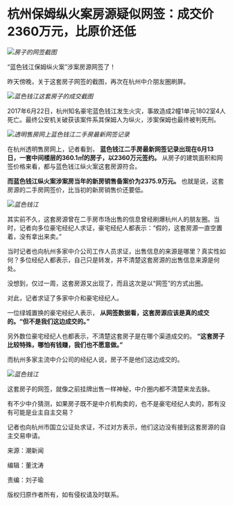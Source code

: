 

# 杭州保姆纵火案房源疑似网签：成交价2360万元，比原价还低

![](https://inews.gtimg.com/om_bt/OPcPJppXGLVOTEpTYNPJqinZwgib_W6cUJI59lL4JwbW4AA/1000)_房子的网签截图_

“蓝色钱江保姆纵火案”涉案房源网签了！

昨天傍晚，关于这套房子网签的截图，再次在杭州中介朋友圈刷屏。

![](https://inews.gtimg.com/om_bt/OWvwNP4EP3LD20nJ_SGkHVa8PE9XrPXQUuPLApwEWA-jYAA/1000)_蓝色钱江这套房子的成交截图_

2017年6月22日，杭州知名豪宅蓝色钱江发生火灾，事故造成2幢1单元1802室4人死亡。最终公安机关破获该案件系其保姆人为纵火，涉案保姆也最终被判死刑。

![](https://inews.gtimg.com/om_bt/OcPY1tagRjatD8VFxVdqb_XSXxUn9sGwJtUGi9Sq6fkZwAA/1000)_透明售房网上蓝色钱江二手房最新网签记录_

在杭州透明售房网上，记者看到， **蓝色钱江二手房最新网签记录出现在6月13日，一套中间楼层的360.1㎡的房子，以2360万元签约。**
从房子的建筑面积和网签价格来看，都与蓝色钱江纵火案这套房源符合。

**而蓝色钱江纵火案涉案房当年的新房销售备案价为2375.9万元。** 也就是说，这套房源的二手房网签价，比当初的新房销售价还要低。

![](https://inews.gtimg.com/om_bt/Oj658_ZSX1LkQMGhNWwLIrkIxg1IfnAAPQmss_60XHUewAA/1000)_蓝色钱江_

其实前不久，这套房源曾在二手房市场出售的信息曾经刷爆杭州人的朋友圈。当时，记者向多位豪宅经纪人求证，豪宅经纪人都表示：“假的，这套房源一直空置着，没有拿出来卖。”

当时记者也向杭州多家中介公司工作人员求证，出售信息的来源是哪里？真实性如何？多位经纪人都表示，自己只是转发，并不清楚这套房源的出售信息来源是何处。

没想到，仅过一周，这套房源又出现了，而且这次是以“网签”的方式出圈。

对此，记者求证了多家中介和豪宅经纪人。

一位绿城置换的豪宅经纪人表示， **从网签数据看，这套房源应该是真的成交的。“但不是我们这边成交的。”**

另外数位豪宅经纪人也都表示，不清楚这套房子是在哪个渠道成交的。 **“这套房子比较特殊，哪怕有钱赚，我们也不愿意做。”**

而杭州多家主流中介公司的经纪人说，房子不是他们这边成交的。

![](https://inews.gtimg.com/om_bt/O2OzkmNFkOfQj-rsnsrjf2b9zo1unzz5ldEpa0l7oAQLsAA/1000)_蓝色钱江_

这套房子的网签，就像之前挂牌出售一样神秘，中介圈内都不清楚来龙去脉。

有不少中介猜测，如果房子既不是中介机构卖的，也不是豪宅经纪人卖的，那有没有可能是业主自主交易？

记者也向杭州市国立公证处求证，不过对方表示，他们这边没有接到这套房源的自主交易申请。

来源：潮新闻

编辑：董沈涛

责编：刘子瑜

版权归原作者所有，如有侵权请及时联系。

